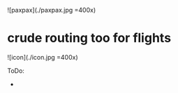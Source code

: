 ![paxpax](./paxpax.jpg =400x)

# crude routing too for flights
![icon](./icon.jpg =400x)


ToDo:

* 
